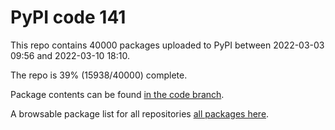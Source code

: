 # PyPI code 141

This repo contains 40000 packages uploaded to PyPI between 
2022-03-03 09:56 and 2022-03-10 18:10.

The repo is 39% (15938/40000) complete.

Package contents can be found [in the code branch](https://github.com/pypi-data/pypi-mirror-141/tree/code/packages).

A browsable package list for all repositories [all packages here](https://pypi-data.github.io/website/repositories/pypi-mirror-141).


